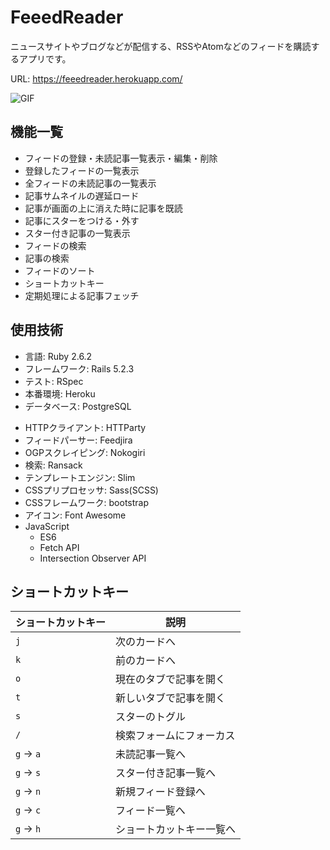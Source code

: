 # FeeedReader

ニュースサイトやブログなどが配信する、RSSやAtomなどのフィードを購読するアプリです。

URL: https://feeedreader.herokuapp.com/

![GIF](https://user-images.githubusercontent.com/48312376/66178668-1e100400-e6a1-11e9-9332-39117ebbb61c.gif)

<!-- テストユーザー:  -->
<!-- 実際のアプリの画像 -->

## 機能一覧

* フィードの登録・未読記事一覧表示・編集・削除
* 登録したフィードの一覧表示
* 全フィードの未読記事の一覧表示
* 記事サムネイルの遅延ロード
* 記事が画面の上に消えた時に記事を既読
* 記事にスターをつける・外す
* スター付き記事の一覧表示
* フィードの検索
* 記事の検索
* フィードのソート
* ショートカットキー
* 定期処理による記事フェッチ
<!-- * ログイン -->

## 使用技術

* 言語: Ruby 2.6.2
* フレームワーク: Rails 5.2.3
* テスト: RSpec
* 本番環境: Heroku
* データベース: PostgreSQL
<!-- * ユーザー管理: Devise -->
* HTTPクライアント: HTTParty
* フィードパーサー: Feedjira
* OGPスクレイピング: Nokogiri
* 検索: Ransack
* テンプレートエンジン: Slim
* CSSプリプロセッサ: Sass(SCSS)
* CSSフレームワーク: bootstrap
* アイコン: Font Awesome
* JavaScript
  * ES6
  * Fetch API
  * Intersection Observer API

## ショートカットキー

| ショートカットキー | 説明                     |
| ------------------ | ------------------------ |
| `j`                | 次のカードへ             |
| `k`                | 前のカードへ             |
| `o`                | 現在のタブで記事を開く   |
| `t`                | 新しいタブで記事を開く   |
| `s`                | スターのトグル           |
| `/`                | 検索フォームにフォーカス |
| `g` → `a`          | 未読記事一覧へ           |
| `g` → `s`          | スター付き記事一覧へ     |
| `g` → `n`          | 新規フィード登録へ       |
| `g` → `c`          | フィード一覧へ           |
| `g` → `h`          | ショートカットキー一覧へ |

<!-- ## 動作環境
chrome, firefox, ieとか(pc, スマホ) -->
